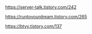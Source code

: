 https://server-talk.tistory.com/242

https://runtoyourdream.tistory.com/265

https://btyy.tistory.com/137
